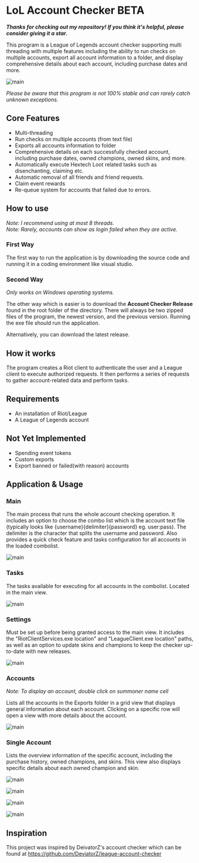 # LoL Account Checker BETA

***Thanks for checking out my repository! If you think it's helpful, please consider giving it a star.***

This program is a League of Legends account checker supporting multi threading with multiple features including the ability to run checks on multiple accounts, export all account information to a folder, and display comprehensive details about each account, including purchase dates and more.

![main](images/main.PNG)

*Please be aware that this program is not 100% stable and can rarely catch unknown exceptions.*

## Core Features

- Multi-threading
- Run checks on multiple accounts (from text file)  
- Exports all accounts information to folder  
- Comprehensive details on each successfully checked account, including purchase dates, owned champions, owned skins, and more.  
- Automatically execute Hextech Loot related tasks such as disenchanting, claiming etc.
- Automatic removal of all friends and friend requests.
- Claim event rewards
- Re-queue system for accounts that failed due to errors.

## How to use

*Note: I recommend using at most 8 threads.*  
*Note: Rarely, accounts can show as login failed when they are active.*

### First Way

The first way to run the application is by downloading the source code and running it in a coding environment like visual studio.

### Second Way

*Only works on Windows operating systems.*

The other way which is easier is to download the **Account Checker Release** found in the root folder of the directory. There will always be two zipped files of the program, the newest version, and the previous version. Running the exe file should run the application.

Alternatively, you can download the latest release.

## How it works
The program creates a Riot client to authenticate the user and a League client to execute authorized requests. It then performs a series of requests to gather account-related data and perform tasks.

## Requirements
- An installation of Riot/League  
- A League of Legends account

## Not Yet Implemented
- Spending event tokens  
- Custom exports  
- Export banned or failed(with reason) accounts

## Application & Usage

### Main

The main process that runs the whole account checking operation. It includes an option to choose the combo list which is the account text file (typically looks like {username}{delimiter}{password} eg. user:pass). The delimiter is the character that splits the username and password. Also provides a quick check feature and tasks configuration for all accounts in the loaded combolist.

![main](images/main.PNG)

### Tasks

The tasks available for executing for all accounts in the combolist. Located in the main view.

![main](images/tasks.PNG)

### Settings

Must be set up before being granted access to the main view. It includes the "RiotClientServices.exe location" and "LeagueClient.exe location" paths, as well as an option to update skins and champions to keep the checker up-to-date with new releases.

![main](images/settings.PNG)

### Accounts

*Note: To display an account, double click on summoner name cell*

Lists all the accounts in the Exports folder in a grid view that displays general information about each account. Clicking on a specific row will open a view with more details about the account.

![main](images/accounts.PNG)

### Single Account

Lists the overview information of the specific account, including the purchase history, owned champions, and skins. This view also displays specific details about each owned champion and skin.

![main](images/single_account_update.PNG)

![main](images/single_account_champions.PNG)

![main](images/single_account_skins.PNG)

![main](images/single_account_tasks.PNG)

## Inspiration

This project was inspired by DeivatorZ's account checker which can be found at https://github.com/DeviatorZ/league-account-checker
